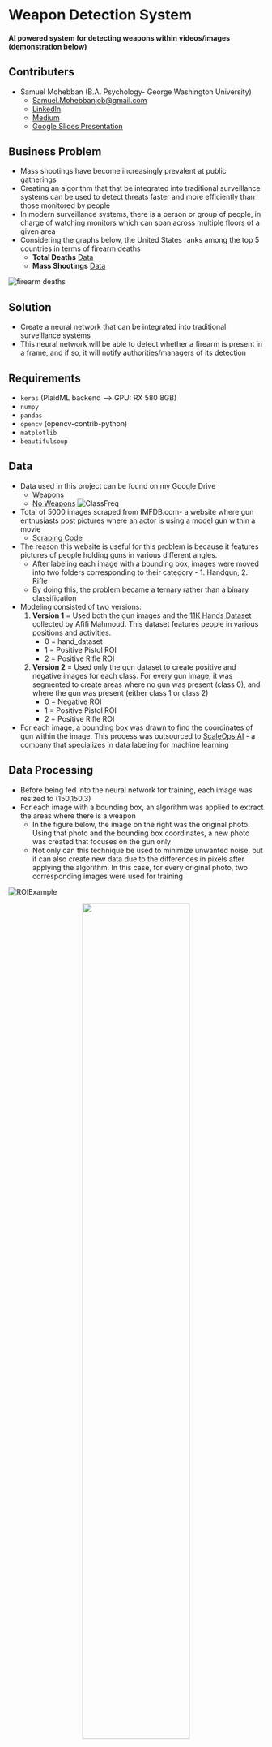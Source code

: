 # Weapon Detection System
#### AI powered system for detecting weapons within videos/images (demonstration below)

## Contributers
- Samuel Mohebban (B.A. Psychology- George Washington University) 
    - Samuel.Mohebbanjob@gmail.com
    - [LinkedIn](https://www.linkedin.com/in/samuel-mohebban-b50732139/)
    - [Medium](https://medium.com/@HeeebsInc)
    - [Google Slides Presentation](https://docs.google.com/presentation/d/1yFLW9ku_h9B75V2O8RH7AefB-dC_6_SlKAlIt8v51aY/edit?usp=sharing)

## Business Problem
- Mass shootings have become increasingly prevalent at public gatherings 
- Creating an algorithm that that be integrated into traditional surveillance systems can be used to detect threats faster and more efficiently than those monitored by people 
- In modern surveillance systems, there is a person or group of people, in charge of watching monitors which can span across multiple floors of a given area
- Considering the graphs below, the United States ranks among the top 5 countries in terms of firearm deaths 
    - **Total Deaths** [Data](https://worldpopulationreview.com/country-rankings/gun-deaths-by-country)
    - **Mass Shootings** [Data](https://worldpopulationreview.com/country-rankings/mass-shootings-by-country)
    
![firearm deaths](Figures/FirearmDeaths.png)

## Solution 
- Create a neural network that can be integrated into traditional surveillance systems 
- This neural network will be able to detect whether a firearm is present in a frame, and if so, it will notify authorities/managers of its detection

## Requirements
- `keras` (PlaidML backend --> GPU: RX 580 8GB)
- `numpy` 
- `pandas`
- `opencv` (opencv-contrib-python)
- `matplotlib`
- `beautifulsoup`

## Data 
- Data used in this project can be found on my Google Drive 
    - [Weapons](https://drive.google.com/file/d/1EZZKhCk0DK3S9zB53o3nWhKrZUbmN2Up/view?usp=sharing)
    - [No Weapons](https://drive.google.com/file/d/13PP-I6VdRt0mrVkquFxF_Y2HO6S1E0lR/view?usp=sharing)
![ClassFreq](Figures/ClassFreq.png)
- Total of 5000 images scraped from IMFDB.com- a website where gun enthusiasts post pictures where an actor is using a model gun within a movie 
    - [Scraping Code](Scraping)
- The reason this website is useful for this problem is because it features pictures of people holding guns in various different angles.
    - After labeling each image with a bounding box, images were moved into two folders corresponding to their category - 1. Handgun, 2. Rifle
    - By doing this, the problem became a ternary rather than a binary classification 
- Modeling consisted of two versions: 
    1. **Version 1** = Used both the gun images and the [11K Hands Dataset](https://sites.google.com/view/11khands) collected by Afifi Mahmoud. This dataset features people in various positions and activities.
        - 0 = hand_dataset
        - 1 = Positive Pistol ROI
        - 2 = Positive Rifle ROI
    2. **Version 2** = Used only the gun dataset to create positive and negative images for each class.  For every gun image, it was segmented to create areas where no gun was present (class 0), and where the gun was present (either class 1 or class 2)
        - 0 = Negative ROI
        - 1 = Positive Pistol ROI 
        - 2 = Positive Rifle ROI
- For each image, a bounding box was drawn to find the coordinates of gun within the image.  This process was outsourced to [ScaleOps.AI](https://scaleops.ai/) - a company that specializes in data labeling for machine learning 

## Data Processing 
- Before being fed into the neural network for training, each image was resized to (150,150,3)
- For each image with a bounding box, an algorithm was applied to extract the areas where there is a weapon
    - In the figure below, the image on the right was the original photo. Using that photo and the bounding box coordinates, a new photo was created that focuses on the gun only
    - Not only can this technique be used to minimize unwanted noise, but it can also create new data due to the differences in pixels after applying the algorithm.  In this case, for every original photo, two corresponding images were used for training 

![ROIExample](Figures/ROIExample.png)

<p align="center" width="100%">
    <img width="65%" src="Figures/ROIExample.png"> 
</p>

- After resizing, edge detection was tried for each version in order to create images where guns are more distinctive than the latter.  Using edge detection resulted in images with a shape of (150,150), which was then resized to (150,150,1) in order to be fed into the convolutional neural network

![EdgeDetection](Figures/EdgeDetection.png)
<p align="center" width="100%">
    <img width="65%" src="Figures/EdgeDetection.png"> 
</p>

### Model Architecture

<p align="center" width="100%">
    <img width="45%" src="Figures/model_plot.png"> 
</p>

- Categorical Crossentropy was used because the model is used to predict between three classes (0 = No Weapon, 1 = Handgun, 2 = Rifle) 
- Softmax output was used because this is a ternary classification problem 
- To ensure that training continued for more than 20 epochs learning rate was reduced to .0001
- All visualization functions can be found in the [Viz.py](PyFunctions/Viz.py) file within the [PyFunctions](PyFunctions) folder
- For each iteration of the model, we will compare the results between augmentation and non-augmentation, edge and no edge,  as well as the results between using ROI negative dataset compared with the hand_dataset of people
- For each version, there will be 4 iterations of the model, combining to a total of 8 run throughs
    - **Version 1** (ROI and Hand Dataset)
        - Edge and Augmentation 
        - Edge and no Augmentation 
        - No edge and Augmentation 
        - No edge and No Augmentation
    - **Version 2** (ROI only)
        - Edge and Augmentation 
        - Edge and no Augmentation 
        - No edge and Augmentation 
        - No edge and No Augmentation
- Augmentation is used when you want to create more data from the data you already have.  A reason why augmentation can be so helpful is because it can allow your model to train off of features that may not have seemed important otherwise.  Applying augmentation will randomly rotate and distort every image so that your model can become more generalizable when presented with new, untrained data. 
## Modeling 

- A walk through of these steps can be found in the [Technical Notebook](TechnicalNotebook.ipynb)
   
#### Version 1 (F1 Scores- Test)

<p align="center" width="100%">
    <img width="65%" src="Figures/V1F1Scores.png"> 
</p>

#### Version 2 (F1 Scores - Test)

<p align="center" width="100%">
    <img width="45%" src="Figures/V2F1Scores.png"> 
</p>

#### Version 1 (ROC Scores- Test)

<p align="center" width="100%">
    <img width="45%" src="Figures/V1ROCScores.png"> 
</p>

#### Version 2 (ROC Scores - Test)

<p align="center" width="100%">
    <img width="45%" src="Figures/V2ROC.png"> 
</p>

### F1 Scores
- Because the problem is meant to solve weapon detection, I first looked at the best models that showed the highest F1 score for detecting pistols and rifles.  
    - **Version 1 --> No Edge and No Augmentation**
        - No Weapon: 0.97
        - HandGun: 0.80
        - Rifle: 0.78
    - **Version 2 --> No Edge and No Augmentation**
        - No Weapon: 0.94
        - HandGun: 0.77
        - Rifle: 0.78

### ROC Scores 
- To get a better understanding of how the model performs for each class, I then compared the ROC scores between each model. 
    - **Version 1 --> No Edge and No Augmentation**
        - No Weapon: 0.99
        - HandGun: 0.93
        - Rifle: 0.93
        - Averaged: .95
    - **Version 2 --> No Edge and No Augmentation**
        - No Weapon: 0.99
        - HandGun: 0.91
        - Rifle: 0.93
        - Averaged: .95
    
- As a final comparison, I looked at the differences in overall accuracy and loss between the two No Edge and No Augmentation models.  
- Because Version 2 had a higher accuracy and a lower loss than compared with version 1, I chose to use Version 2 as the final model.  
- The final architecture of the model is Version 2, No edge and No Augmentation. The corresponding Loss, accuracy, ROC curves, and confusion matrix for this model can be found below  

<p align="center" width="100%">
    <img width="45%" src="Figures/Normal/V2LossAcc_NoEdge_NoAugmentation.png"> 
    <img width="45%" src="Figures/Normal/V2ROC_NoEdge_NoAugmentation.png"> 
    <img width="45%" src="Figures/Normal/V2CM_NoEdge_NoAugmentation.png"> 
</p>
## Transfer Learning 
- After completing my own model, I tried the following pre-built models to compare performance: 
    1) Mobilenet
    2) VGG16 
    
### Mobilenet
- Compared with the model I built, mobilenet was able to achieve a higher accuracy, and higher ROC scores for each class

<p align="center" width="100%">
    <img width="45%" src="Figures/Mobilenet/MV2LossAcc_NoEdge_NoAugment.png"> 
    <img width="45%" src="Figures/Mobilenet/MV2ROC_NoEdge_NoAugment.png"> 
    <img width="45%" src="Figures/Mobilenet/MV2CM_NoEdge_NoAugment.png"> 
</p>

### VGG16 

<p align="center" width="100%">
    <img width="45%" src="Figures/VGG16/VGGV2LossAcc_NoAugment.png"> 
    <img width="45%" src="Figures/VGG16/VGGV2ROC_NoAugment.png"> 
    <img width="45%" src="Figures/VGG16/VGGV2CM_NoAugment.png"> 
</p>

## Deployment 
- [Flask Code](FlaskApp) (WEBSITE COMING SOON) --> The website I built is not yet deployed on a public server.  However, if you would like to see it then clone the repo, and run the [app.py](FlaskApp/app.py) file to see work on your local machine
- The way the deployment architecture works is as follows: 
    1) Input an image or frame within a video and retrieve a base prediction
    2) Apply selective search segmentation to create hundred or thousands of bounding box propositions
    3) Run each bounding box through the trained algorithm and retrieve the locations where the prediction is the same as the base predictions (in step 1) 
    4) After retrieving the locations where the algorithm predicted the same as the base prediction, mark the bounding box on the location
    5) if multiple bounding boxes are chosen, apply non max suppression to suppress all but one box, leaving the box with the highest probability and best Region of Interest (ROI)
    - **Note**:  Non max suppression is a still a work in progress.  In some instances it can only detect features of the gun rather than the entire gun itself(see model comparisons below)  
    
![SlidingWindow](Figures/SlidingWindow.gif)

- To try this process on your own images, either go to the website where the model is deployed or [this](OpenCVTesting.ipynb) Notebook. Here, you can use your own images or video and see whether it works. 
- I want to note that there are some issues with NMS as these are still being worked on.  
- Below is a demo of the CNN I built.  The way this works is it spits a video into separate frames then applies the same logic above to each frame.  After creating bounding boxes for each frame, it rejoins them to the video.  To do this on your own video, use the get_vid_frames functions within the [Functions.py](PyFunctions/Functions.py) file
![VideoDemo](Figures/Demonew.gif)

## Comparing Model Performances

- For each model, I compared the accuracy using the images below
- I realize the text for the predictions are small on the readme, so to see them better click the image to navigate to a larger version to see the predictions. 

![TestImages](Figures/TestImages.png)

#### Original CNN

![Normal](Figures/ModelComparisons/Normal/Normal.png)

- The neural network I build incorrectly classified a non weapon as a rifle, and incorrectly classified a hand gun as a rifle.  Everything else was correctly classified

#### Mobilenet

![Mobilenet](Figures/ModelComparisons/Mobilenet/Mobilenet.png)

- In the examples above, each model was better at predicting certain features.  
- Non max suppression was different between models
- Mobilenet is better at predicting objects that are not a weapon (class 0 = no weapon)
- Based on these images, Mobilenet correctly predicted every image

#### VGG16 

![VGG16](Figures/ModelComparisons/VGG16/VGG16.png)

- In the example above, VGG16 was unable to distinguish non weapon
- VGG16 was able to classify rifle
- It incorrectly classified 1 out 3 handgun images as no weapon, while correctly classifying the rest as handgun
- Although it incorrectly classified a hand gun image as having no weapon, the bounding boxes were not on the gun whatsoever and stayed on the hand holding the gun

## LIME: Feature Extraction
- In this section of the notebook, I use [LIME](https://github.com/marcotcr/lime)- a python package that can be used for feature extraction of black box models 
- Below, the areas that are green are those that the algorithm deems "important" for making a prediction 
- This technique is useful because it allowed me to understand what the neural network is basing its predictions off of

#### Normal Model
- For the model I built, the algorithm sometimes focuses on the hand and fingers.  This makes sense because in almost every picture it was trained on, there was a hand present holding the gun
![LimeNormal](Figures/Normal/NormalLime.png)

#### Mobilenet

![LimeMobilenet](Figures/Mobilenet/MobilenetLime.png)

#### VGG16

![LimeVGG16](Figures/VGG16/VGGLime.png)

## Limitations
- Splitting a video into frames and processing each image can take anywhere between 5-45 seconds per image depending on the computer 
- Right now, this cannot be applied to live video due to speed concerns 
- Results have a lot of false positives which are problematic for real world situations

## Recommendations 
- Splitting a video into frames and processing each image can take anywhere between 1-30 seconds per image (depending on the computer and size of the image)   
- With my current hardware, this cannot be applied to live video  
- Retroactive video review: 
    - Body cam footage
    - Gun counts at protests


## Future Directions 
- Use more Transfer Learning Models --> these models are already trained on objects such as people, therefore they could decrease false positive rates as it they are better at distinguishing objects that are not guns
- More data. Currently, I have 120,000 images from the IMFDB website, however, creating bounding boxes for each image would require a lot of money and time 
    
    
    
I want to note that much of this project could not have been done without Adrian Rosebrock, PhD, creator of [PyImageSearch](https://www.pyimagesearch.com/).  If you want to learn advanced deep learning techniques I highly recommend his book as well as everything else found on his website. 



 
